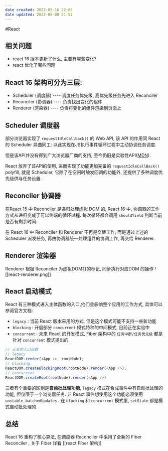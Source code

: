```yaml
---
date created: 2022-05-16 22:05
date updated: 2022-06-08 21:52
---
```


#React

## 相关问题

- react 16 版本更新了什么, 主要有哪些变化?
- react 优化了哪些问题

## React 16 架构可分为三层:

- Scheduler (调度器) ---- 调度任务优先级, 高优先级任务先进入 Reconciler
- Reconciler (协调器) ---- 负责找出变化的组件
- Renderer (渲染器) ---- 负责将变化的组件渲染到页面上

## Scheduler 调度器

部分浏览器实现了 `requestIdleCallback()` 的 Web API, 该 API 的作用同 React 的 Scheduler 异曲同工: 以此实现在JS执行事件循环过程中主动协调任务调度.

但是该API并没有得到广大浏览器厂商的支持, 至今仍旧是实验性API([MDN](https://developer.mozilla.org/zh-CN/docs/Web/API/Window/requestIdleCallback)).

React 放弃了该API的使用, 进而实现了功能更加完备的 `requestIdleCallBack()` polyfill, 就是 Scheduler, 它除了在空闲时触发回调的功能外, 还提供了多种调度优先级供与任务设置.

## Reconciler 协调器

在React 15 中 Reconciler 是递归处理虚拟 DOM 的, React 16 中, 协调器的工作方式从递归变成了可以终端的循环过程. 每次循环都会调用 `shouldYield` 判断当前是否有剩余时间.

在 React 16 中 Reconciler 和 Renderer 不再是交替工作, 而是通过上述的 Scheduler 派发任务,  再由协调器统一处理组件的协调工作, 再交给 Renderer.

## Renderer 渲染器

Renderer 根据 Reconciler 为虚拟DOM打的标记, 同步执行对应DOM 的操作
![[react-renderer.png]]

## React 启动模式

React 有三种模式进入主体函数的入口,他们会影响整个应用的工作方式, 具体可以参阅官方文档:

- `legacy` : 当前 React 版本采用的方式, 但是这个模式可能不支持一些新功能
- `blocking` : 开启部分 `concurrent` 模式特种的中间模式, 目前正在实验中
- `concurrent` : 未来 React 的开发模式, Fiber 架构中的 `任务中断/任务优先级` 都是针对 `concurrent` 模式提出的.

```js
// 三者的入口函数
// legacy 
ReactDOM.render(<App />, rootNode);
// blocking
ReactDOM.createBlockingRoot(rootNode).render(<App />);
// concurrent
ReactDOM.createRoot(rootNode).render(<App />)
```

三者有个重要的区别是**自动批处理功能**, `legacy` 模式在合成事件中有自动批处理的功能, 但仅限于一个浏览器任务. 非 React 事件想使用这个功能必须使用 `unstable_batchedUpdates` . 在 `blocking` 和 `concurrent` 模式里, `setState` 都是模式自动批处理的.

## 总结

React 16 重构了核心算法, 在调度器 Reconciler 中采用了全新的 Fiber Reconciler , 关于 Fiber 详看 [[react Fiber 架构]]
